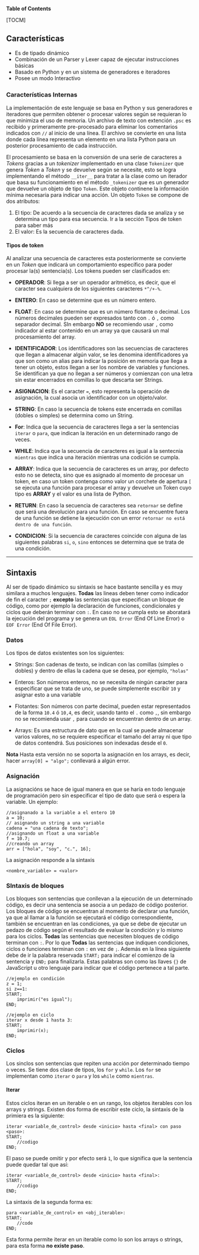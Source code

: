 **Table of Contents**

[TOCM]

## Características
- Es de tipado dinámico
- Combinación de un Parser y Lexer capaz de ejecutar instrucciones básicas
- Basado en Python y en un sistema de generadores e iteradores
- Posee un modo Interactivo

### Características Internas　
La implementación de este lenguaje se basa en Python y sus generadores e iteradores que permiten obtener o procesar valores según se requieran lo que minimiza el uso de memoria. 
Un archivo de texto con extención `.psc` es recibido y primeramente pre-procesado para eliminar los comentarios indicados con `//` al inicio de una línea. El archivo se convierte en una lista donde cada línea representa un elemento en una lista Python para un posterior procesamiento de cada instrucción. 

El procesamiento se basa en la conversión de una serie de caracteres a *Tokens* gracias a un *tokenizer* implementado en una clase `Tokenizer` que genera *Token* a *Token*  y se devuelve según se necesite, esto se logra implementando el método `__iter__` para tratar a la clase como un iterador que basa su funcionamiento en el método `_tokenizer` que es un generador que devuelve un objeto de tipo `Token`. Este objeto continene la información mínima necesaria para indicar una acción. Un objeto `Token` se compone de dos atributos:
1. El tipo: De acuerdo a la secuencia de caracteres dada se analiza y se determina un tipo para esa secuencia. Ir a la sección Tipos de token para saber más
2. El valor: Es la secuencia de caracteres dada.

#### Tipos de token
Al analizar una secuencia de caracteres esta posteriormente se convierte en un *Token* que indicará un comportamiento específico para poder procesar la(s) sentencia(s). Los tokens pueden ser clasificados en:

* **OPERADOR**: Si llega a ser un operador aritmético, es decir, que el caracter sea cualquiera de los siguientes caracteres `*^/+-%`.

* **ENTERO**: En caso se determine que es un número entero.

* **FLOAT**: En caso se determine que es un número flotante o decimal. Los números decimales pueden ser expresados tanto con `.` ó `,` como separador decimal. SIn embargo **NO** se recomiendo usar `,` como indicador al estar contenido en un array ya que causará un mal procesamiento del array.

* **IDENTIFICADOR**: Los identificadores son las secuencias de caracteres que llegan a almacenar algún valor, se les denomina identificadores ya que son como un alias para indicar la posición en memoria que llega a tener un objeto, estos llegan a ser los nombre de variables y funciones. Se identifican ya que no llegan a ser números y comienzan con una letra sin estar encerrados en comillas lo que descarta ser Strings.

* **ASIGNACION**: Es el caracter `=`, esto representa la operación de asignación, la cual asocia un identificador con un objeto/valor.

* **STRING**:  En caso la secuencia de tokens este encerrada en comillas (dobles o simples) se determina como un String.

* **For**: Indica que la secuencia de caracteres llega a ser la sentencias `iterar` o `para`, que indican la iteración en un determinado rango de veces.

* **WHILE**: Indica que la secuencia de caracteres es igual a la sentecnia `mientras` que indica una iteración mientras una codición se cumpla.

* **ARRAY**: Indica que la secuencia de caracteres es un array, por defecto esto no se detecta, sino que es asignado al momento de procesar un token, en caso un token contenga como valor un corchete de apertura `[` se ejecuta una función para procesar el array y devuelve un Token cuyo tipo es **ARRAY** y el valor es una lista de Python.

* **RETURN**: En caso la secuencia de caracteres sea `retornar` se define que será una devolución para una función. En caso se encuentre fuera de una función se detiene la ejecución con un error `retornar no está dentro de una función`.

* **CONDICION**: Si la secuencia de caracteres coincide con alguna de las siguientes palabras `si`, `o`, `sino` entonces se determina que se trata de una condición.

------------

## Sintaxis
Al ser de tipado dinámico su sintaxis se hace bastante sencilla y es muy similara a muchos lenguajes. **Todas** las lineas deben tener como indicador de fin el caracter `;` **excepto** las sentencias que especifican un bloque de código, como por ejemplo la declaración de funciones, condicionales y ciclos que deberán terminar con `:`. En caso no se cumpla esto se aboratará la ejecución del programa y se genera un `EOL Error` (End Of Line Error) o `EOF Error` (End Of File Error).

### Datos
Los tipos de datos existentes son los siguientes:
- Strings: Son cadenas de texto, se indican con las comillas (simples o dobles) y dentro de ellas la cadena que se desea, por ejemplo, `"holas"`

- Enteros: Son números enteros, no se necesita de ningún caracter para especificar que se trata de uno, se puede simplemente escribir `10` y asignar esto a una variable

- Flotantes: Son números con parte decimal, pueden estar representados de la forma `10.4` ó `10,4`, es decir, usando tanto el `.` como `,`, sin embargo no se recomienda usar `,` para cuando se encuentran dentro de un array.

- Arrays: Es una estructura de dato que en la cual se puede almacenar varios valores, no se requiere especificar el tamaño del array ni que tipo de datos contendrá. Sus posiciones son indexadas desde el `0`.

**Nota**
Hasta esta versión no se soporta la asignación en los arrays, es decir, hacer `array[0] = "algo";` conllevará a algún error.

### Asignación
La asignacións se hace de igual manera en que se haría en todo lenguaje de programación pero sin especificar el tipo de dato que será o espera la variable. Un ejemplo:

    //asignanado a la variable a el entero 10
    a = 10;
	// asignando un string a una variable
	cadena = "una cadena de texto";
	//asignando un float a una variable
	f = 10.7;
	//creando un array
	arr = ["hola", "soy", "c.", 16];

La asignación responde a la sintaxis 

	<nombre_variable> = <valor>

### SIntaxis de bloques
Los bloques son sentencias que conllevan a la ejecución de un determinado código, es decir una sentencia se asocia a un pedazo de código posterior. Los bloques de código se encuentran al momento de declarar una función, ya que al llamar a la función se ejecutará el código correspondiente, también se encuentran en las condiciones, ya que se debe de ejecutar un pedazo de código según el resultado de evaluar la condición y lo mismo para los ciclos. **Todas** las sentencias que necesiten bloques de código terminan con `:`. Por lo que **Todas** las sentencias que indiquen condiciones, ciclos o funciones terminan con `:` en vez de `;`. Además en la línea siguiente debe de ir la palabra reservada `START;` para indicar el comienzo de la sentencia y `END;` para finalizarla. Estas palabras son como las llaves `{}` de JavaScript u otro lenguaje para indicar que el código pertenece a tal parte.
```
//ejemplo en condición
z = 1;
si z==1:
START;
	imprimir("es igual");
END;

//ejemplo en ciclo
iterar x desde 1 hasta 3:
START;
	imprimir(x);
END;
```

### Ciclos
Los sinclos son sentencias que repiten una acción por determinado tiempo o veces. Se tiene dos clase de tipos, los `for` y `while`. Los `for` se implementan como `iterar` o `para` y los `while` como `mientras`.

#### Iterar
Estos ciclos iteran en un iterable o en un rango, los objetos iterables con los arrays y strings. Existen dos forma de escribir este ciclo, la sintaxis de la primiera es la siguiente:

    iterar <variable_de_control> desde <inicio> hasta <final> con paso <paso>:
	START;
		//codigo
	END;

El paso se puede omitir y por efecto será `1`, lo que significa que la sentencia puede quedar tal que así:

    iterar <variable_de_control> desde <inicio> hasta <final>:
	START;
		//codigo
	END;

La sintaxis de la segunda forma es:

    para <variable_de_control> en <obj_iterable>:
	START;
		//code
	END;

Esta forma permite iterar en un iterable como lo son los arrays o strings, para esta forma **no existe paso**.